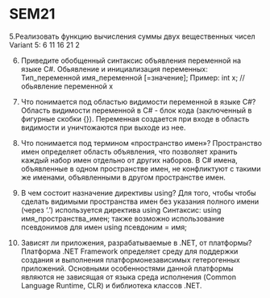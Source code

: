 # SEM21
5.Реализовать функцию вычисления суммы двух  вещественных чисел
Variant  5:  6   11   16   21    2

6. Приведите обобщенный синтаксис объявления переменной на языке C#.
Обьявление и инициализация переменных:
Тип_переменной имя_переменной [=значение];
Пример:
int x; //обьявление переменной x

11. Что понимается под областью видимости переменной в языке C#?
Область видимости переменной в C# - блок кода (заключенный в фигурные скобки {}). Переменная создается при входе в область видимости и 
уничтожаются при выходе из нее.
16. Что понимается под термином «пространство имен»?
Пространство имен определяет область объявления, что позволяет хранить каждый набор имен отдельно от других наборов.
В С# имена, объявленные в одном пространстве имен, не конфликтуют с такими же именами, объявленными в другом пространстве имен.
21. В чем состоит назначение директивы using?
Для того, чтобы чтобы сделать видимыми пространства имен без указания полного имени (через ‘.’) используется директива using
Синтаксис:
using имя_пространства_имен;
также возможно использование псевдонимов для имен
using псевдоним = имя;
2. Зависят ли приложения, разрабатываемые в .NET, от платформы?
Платформа .NET Framework определяет среду для поддержки создания и выполнения платформонезависимых гетерогенных приложений. Основными
особенностями данной платформы являются не зависящая от языка среда исполнения (Common Language Runtime, CLR) и библиотека классов .NET.
